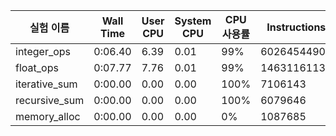 | 실험 이름 | Wall Time | User CPU | System CPU | CPU 사용률 | Instructions | Cycles | IPC |
|------------|-----------|----------|------------|--------------|--------------|--------|-----|
| integer_ops | 0:06.40 | 6.39 | 0.01 | 99% | 6026454490 | 8064703080 | 0.75 |
| float_ops | 0:07.77 | 7.76 | 0.01 | 99% | 14631161134 | 9872772686 | 1.48 |
| iterative_sum | 0:00.00 | 0.00 | 0.00 | 100% | 7106143 | 10096076 | 0.70 |
| recursive_sum | 0:00.00 | 0.00 | 0.00 | 100% | 6079646 | 2998130 | 2.03 |
| memory_alloc | 0:00.00 | 0.00 | 0.00 | 0% | 1087685 | 1817138 | 0.60 |

